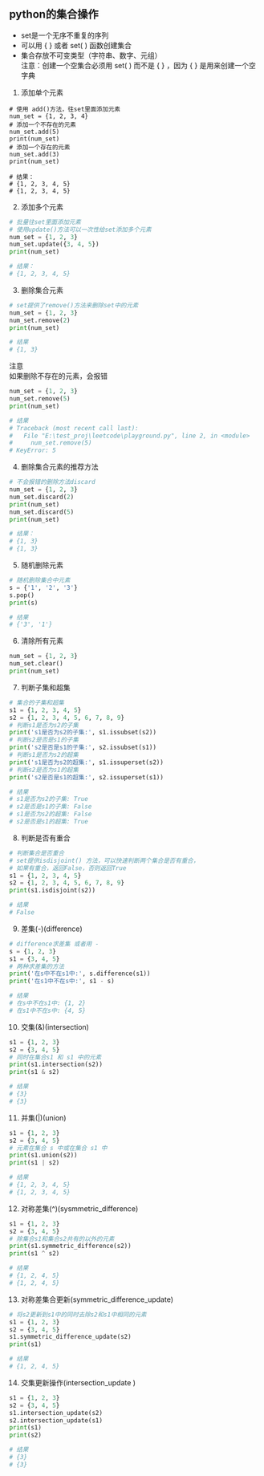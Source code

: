## python的集合操作

* set是一个无序不重复的序列
* 可以用 { } 或者 set( ) 函数创建集合
* 集合存放不可变类型（字符串、数字、元组）  
  注意：创建一个空集合必须用 set( ) 而不是 { } ，因为 { } 是用来创建一个空字典

1. 添加单个元素

```python3
# 使用 add()方法，往set里面添加元素
num_set = {1, 2, 3, 4}
# 添加一个不存在的元素
num_set.add(5)
print(num_set)
# 添加一个存在的元素
num_set.add(3)
print(num_set)

# 结果：
# {1, 2, 3, 4, 5}  
# {1, 2, 3, 4, 5}

```

2. 添加多个元素

```python
# 批量往set里面添加元素
# 使用update()方法可以一次性给set添加多个元素
num_set = {1, 2, 3}
num_set.update({3, 4, 5})
print(num_set)

# 结果：
# {1, 2, 3, 4, 5}  
```

3. 删除集合元素

```python
# set提供了remove()方法来删除set中的元素
num_set = {1, 2, 3}
num_set.remove(2)
print(num_set)

# 结果
# {1, 3}  
```

注意  
如果删除不存在的元素，会报错

```python
num_set = {1, 2, 3}
num_set.remove(5)
print(num_set)

# 结果
# Traceback (most recent call last):
#   File "E:\test_proj\leetcode\playground.py", line 2, in <module>
#     num_set.remove(5)
# KeyError: 5
```

4. 删除集合元素的推荐方法

```python
# 不会报错的删除方法discard
num_set = {1, 2, 3}
num_set.discard(2)
print(num_set)
num_set.discard(5)
print(num_set)

# 结果：
# {1, 3}  
# {1, 3}
```

5. 随机删除元素

```python
# 随机删除集合中元素
s = {'1', '2', '3'}
s.pop()
print(s)

# 结果
# {'3', '1'}
```

6. 清除所有元素

```python
num_set = {1, 2, 3}
num_set.clear()
print(num_set)
```

7. 判断子集和超集

```python
# 集合的子集和超集
s1 = {1, 2, 3, 4, 5}
s2 = {1, 2, 3, 4, 5, 6, 7, 8, 9}
# 判断s1是否为s2的子集
print('s1是否为s2的子集:', s1.issubset(s2))
# 判断s2是否是s1的子集
print('s2是否是s1的子集:', s2.issubset(s1))
# 判断s1是否为s2的超集
print('s1是否为s2的超集:', s1.issuperset(s2))
# 判断s2是否为s1的超集
print('s2是否是s1的超集:', s2.issuperset(s1))

# 结果
# s1是否为s2的子集: True
# s2是否是s1的子集: False
# s1是否为s2的超集: False
# s2是否是s1的超集: True
```

8. 判断是否有重合

```python
# 判断集合是否重合
# set提供isdisjoint() 方法，可以快速判断两个集合是否有重合，
# 如果有重合，返回False，否则返回True
s1 = {1, 2, 3, 4, 5}
s2 = {1, 2, 3, 4, 5, 6, 7, 8, 9}
print(s1.isdisjoint(s2))

# 结果
# False
```

9. 差集(-)(difference)

```python
# difference求差集 或者用 -
s = {1, 2, 3}
s1 = {3, 4, 5}
# 两种求差集的方法
print('在s中不在s1中:', s.difference(s1))
print('在s1中不在s中:', s1 - s)

# 结果
# 在s中不在s1中: {1, 2}
# 在s1中不在s中: {4, 5}
```

10. 交集(&)(intersection)

```python
s1 = {1, 2, 3}
s2 = {3, 4, 5}
# 同时在集合s1 和 s1 中的元素
print(s1.intersection(s2))
print(s1 & s2)

# 结果
# {3}
# {3}
```

11. 并集(|)(union)

```python
s1 = {1, 2, 3}
s2 = {3, 4, 5}
# 元素在集合 s 中或在集合 s1 中
print(s1.union(s2))
print(s1 | s2)

# 结果
# {1, 2, 3, 4, 5}
# {1, 2, 3, 4, 5}
```

12. 对称差集(^)(sysmmetric_difference)

```python
s1 = {1, 2, 3}
s2 = {3, 4, 5}
# 除集合s1和集合s2共有的以外的元素
print(s1.symmetric_difference(s2))
print(s1 ^ s2)

# 结果
# {1, 2, 4, 5}
# {1, 2, 4, 5}
```

13. 对称差集合更新(symmetric_difference_update)

```python
# 将s2更新到s1中的同时去除s2和s1中相同的元素
s1 = {1, 2, 3}
s2 = {3, 4, 5}
s1.symmetric_difference_update(s2)
print(s1)

# 结果
# {1, 2, 4, 5}
```

14. 交集更新操作(intersection_update )

```python
s1 = {1, 2, 3}
s2 = {3, 4, 5}
s1.intersection_update(s2)
s2.intersection_update(s1)
print(s1)
print(s2)

# 结果
# {3}
# {3}
```